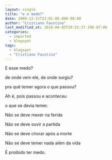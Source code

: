 ```yaml
---
layout: single
title: "e o medo?"
date: 2009-12-21T22:01:00.000-08:00
author: "Cristiano Faustino"
last_modified_at: 2010-04-05T20:55:37.298-07:00
categories:
  - imported
  - blogspot
tags:
  - blogspot
  - "Cristiano Faustino"
---
```


E esse medo?



de onde vem ele, de onde surgiu?



pra quê temer agora o que passou?



Ah é, pois passou e aconteceu



o que se devia temer.







Não se deve mexer na ferida



Não se deve ouvir a partida



Não se deve chorar após a morte



Não se deve temer nada além da vida



É proibido ter medo.